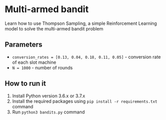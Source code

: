 # Multi-armed bandit
Learn how to use Thompson Sampling, a simple Reinforcement Learning model to solve the multi-armed bandit problem

## Parameters
- `conversion_rates = [0.13, 0.04, 0.18, 0.11, 0.05]` - conversion rate of each slot machine
- `N = 1000` - number of rounds

## How to run it
1. Install Python version 3.6.x or 3.7.x
2. Install the required packages using `pip install -r requirements.txt` command
3. Run `python3 bandits.py` command
